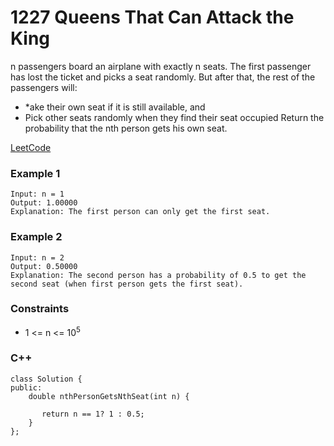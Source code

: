 # 1227 Queens That Can Attack the King

n passengers board an airplane with exactly n seats. The first passenger has lost the ticket and picks a seat randomly. But after that, the rest of the passengers will:

* *ake their own seat if it is still available, and
* Pick other seats randomly when they find their seat occupied
Return the probability that the nth person gets his own seat.
 
[LeetCode](https://leetcode.cn/problems/remove-all-adjacent-duplicates-in-string-ii/)

### Example 1

```
Input: n = 1
Output: 1.00000
Explanation: The first person can only get the first seat.
```

### Example 2

```
Input: n = 2
Output: 0.50000
Explanation: The second person has a probability of 0.5 to get the second seat (when first person gets the first seat).
```

### Constraints

* 1 <= n <= 10<sup>5</sup>

### C++ 

```
class Solution {
public:
    double nthPersonGetsNthSeat(int n) {
       
       return n == 1? 1 : 0.5;
    }
};
```